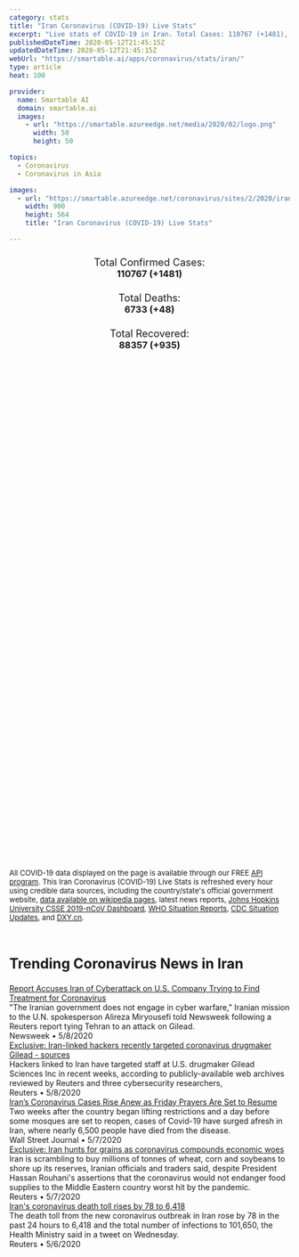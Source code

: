 ```yaml
---
category: stats
title: "Iran Coronavirus (COVID-19) Live Stats"
excerpt: "Live stats of COVID-19 in Iran. Total Cases: 110767 (+1481), Deaths: 6733 (+48), Recoveries: 88357(+935)."
publishedDateTime: 2020-05-12T21:45:15Z
updatedDateTime: 2020-05-12T21:45:15Z
webUrl: "https://smartable.ai/apps/coronavirus/stats/iran/"
type: article
heat: 100

provider:
  name: Smartable AI
  domain: smartable.ai
  images:
    - url: "https://smartable.azureedge.net/media/2020/02/logo.png"
      width: 50
      height: 50

topics:
  - Coronavirus
  - Coronavirus in Asia

images:
  - url: "https://smartable.azureedge.net/coronavirus/sites/2/2020/iran.jpg"
    width: 900
    height: 564
    title: "Iran Coronavirus (COVID-19) Live Stats"

---
```

<div class="total-stats" style="text-align: center;">
    <h3>
	    <div style="font-size: 18px; font-weight: 400;">Total Confirmed Cases:</div>
	    110767 (<span class='red'>+1481</span>)
    </h3>
    <h3>
	    <div style="font-size: 18px; font-weight: 400;">Total Deaths:</div>
	    6733 (<span class='red'>+48</span>)
    </h3>
    <h3>
	    <div style="font-size: 18px; font-weight: 400;">Total Recovered:</div>
	    88357 (<span class='green'>+935</span>)
    </h3>
</div>

<script type="text/javascript" src="https://www.gstatic.com/charts/loader.js"></script>

<div id="time_series_chart" style="width: 100%; height: 400px;"></div>
<script type="text/javascript">
  google.charts.load('current', {'packages':['corechart']});
  google.charts.setOnLoadCallback(drawChart);
  function drawChart() {
    var data = google.visualization.arrayToDataTable([
      ['Date', 'Total Cases', 'Total Deaths', 'Total Recovered'],
      ['1/22/2020', 0, 0, 0],['1/23/2020', 0, 0, 0],['1/24/2020', 0, 0, 0],['1/25/2020', 0, 0, 0],['1/26/2020', 0, 0, 0],['1/27/2020', 0, 0, 0],['1/28/2020', 0, 0, 0],['1/29/2020', 0, 0, 0],['1/30/2020', 0, 0, 0],['1/31/2020', 0, 0, 0],['2/1/2020', 0, 0, 0],['2/2/2020', 0, 0, 0],['2/3/2020', 0, 0, 0],['2/4/2020', 0, 0, 0],['2/5/2020', 0, 0, 0],['2/6/2020', 0, 0, 0],['2/7/2020', 0, 0, 0],['2/8/2020', 0, 0, 0],['2/9/2020', 0, 0, 0],['2/10/2020', 0, 0, 0],['2/11/2020', 0, 0, 0],['2/12/2020', 0, 0, 0],['2/13/2020', 0, 0, 0],['2/14/2020', 0, 0, 0],['2/15/2020', 0, 0, 0],['2/16/2020', 0, 0, 0],['2/17/2020', 0, 0, 0],['2/18/2020', 0, 0, 0],['2/19/2020', 2, 2, 0],['2/20/2020', 5, 2, 0],['2/21/2020', 18, 4, 0],['2/22/2020', 28, 5, 0],['2/23/2020', 43, 8, 0],['2/24/2020', 61, 12, 0],['2/25/2020', 95, 16, 0],['2/26/2020', 139, 19, 49],['2/27/2020', 245, 26, 49],['2/28/2020', 388, 34, 73],['2/29/2020', 593, 43, 123],['3/1/2020', 978, 54, 175],['3/2/2020', 1501, 66, 291],['3/3/2020', 2336, 77, 291],['3/4/2020', 2922, 92, 552],['3/5/2020', 3513, 107, 739],['3/6/2020', 4747, 124, 913],['3/7/2020', 5823, 145, 1669],['3/8/2020', 6566, 194, 2134],['3/9/2020', 7161, 237, 2394],['3/10/2020', 8042, 291, 2731],['3/11/2020', 9000, 354, 2959],['3/12/2020', 10075, 429, 3276],['3/13/2020', 11364, 514, 3529],['3/14/2020', 12729, 611, 4339],['3/15/2020', 13938, 724, 4590],['3/16/2020', 14991, 853, 4996],['3/17/2020', 16169, 988, 5389],['3/18/2020', 17361, 1135, 5710],['3/19/2020', 18407, 1284, 5979],['3/20/2020', 19644, 1433, 6745],['3/21/2020', 20610, 1556, 7635],['3/22/2020', 21638, 1685, 7931],['3/23/2020', 23049, 1812, 8376],['3/24/2020', 24811, 1934, 8913],['3/25/2020', 27017, 2077, 9625],['3/26/2020', 29406, 2234, 10457],['3/27/2020', 32332, 2378, 11133],['3/28/2020', 35408, 2517, 11679],['3/29/2020', 38309, 2640, 12391],['3/30/2020', 41495, 2757, 13911],['3/31/2020', 44605, 2898, 14656],['4/1/2020', 47593, 3036, 15473],['4/2/2020', 50468, 3160, 16711],['4/3/2020', 53183, 3294, 17935],['4/4/2020', 55743, 3452, 19736],['4/5/2020', 58226, 3603, 22011],['4/6/2020', 60500, 3739, 24236],['4/7/2020', 62589, 3872, 27039],['4/8/2020', 66220, 4003, 29812],['4/9/2020', 66220, 4110, 32309],['4/10/2020', 68192, 4232, 35465],['4/11/2020', 70029, 4357, 41947],['4/12/2020', 71686, 4474, 43894],['4/13/2020', 73303, 4585, 45983],['4/14/2020', 74877, 4683, 48129],['4/15/2020', 76389, 4777, 49933],['4/16/2020', 77995, 4869, 52229],['4/17/2020', 79494, 4958, 54064],['4/18/2020', 80868, 5031, 55987],['4/19/2020', 82211, 5118, 57023],['4/20/2020', 83505, 5209, 59273],['4/21/2020', 84802, 5297, 60965],['4/22/2020', 85996, 5391, 63113],['4/23/2020', 87026, 5481, 64843],['4/24/2020', 88194, 5574, 66599],['4/25/2020', 89328, 5650, 68193],['4/26/2020', 90481, 5710, 69657],['4/27/2020', 91472, 5806, 70933],['4/28/2020', 92584, 5877, 72439],['4/29/2020', 93657, 5957, 73791],['4/30/2020', 94640, 6028, 75103],['5/1/2020', 95544, 6092, 76226],['5/2/2020', 96448, 6156, 77350],['5/3/2020', 97424, 6203, 78422],['5/4/2020', 98647, 6277, 79379],['5/5/2020', 99970, 6340, 80475],['5/6/2020', 101650, 6418, 81587],['5/7/2020', 103135, 6486, 82744],['5/8/2020', 104691, 6541, 83837],['5/9/2020', 106220, 6589, 85064],['5/10/2020', 107603, 6640, 86143],['5/11/2020', 109286, 6685, 87422],['5/12/2020', 110767, 6733, 88357],
    ]);
    var options = {
      curveType: 'none',
      chartArea: {'width': '80%', 'height': '80%'},
      legend: { position: 'top' },
      lineWidth: 5,
      colors: ['#f60109', '#444444', '#81B71F']
    };
    var chart = new google.visualization.LineChart(document.getElementById('time_series_chart'));
    chart.draw(data, options);
  }
</script>

<div id="geo_chart" style="width: 100%; height: 500px;"></div>
<script type="text/javascript">
  google.charts.load('current', {
    'packages':['geochart'],
    'mapsApiKey': 'AIzaSyDk1HhVhLaveyKrUhhHZ5YwzIpEcbdal6U'
  });
  google.charts.setOnLoadCallback(drawRegionsMap);
  function drawRegionsMap() {
    var data = google.visualization.arrayToDataTable([
      ['Location', 'Total Cases', 'Total Deaths'],
      ["Iran", 110767, 6733]
    ]);
    var options = {
      backgroundColor: {fill:'transparent',stroke:'#FFF' ,strokeWidth:0 }, 
      region: 'IR',
      resolution: 'countries', 
      legend: 'none',
      colorAxis: {
          colors: ['#FFE2E2', '#f60109']
      }
    };
    var chart = new google.visualization.GeoChart(document.getElementById('geo_chart'));
    chart.draw(data, options);
  };
</script>



<span style="font-size: 13px">All COVID-19 data displayed on the page is available through our FREE <a href="https://developer.smartable.ai">API program</a>. This Iran Coronavirus (COVID-19) Live Stats is refreshed every hour using credible data sources, including the country/state's official government website, <a href="https://en.wikipedia.org/wiki/2019%E2%80%9320_coronavirus_pandemic" target="_blank">data available on wikipedia pages</a>, latest news reports, <a href="https://systems.jhu.edu/research/public-health/ncov/" target="_blank">Johns Hopkins University CSSE 2019-nCoV Dashboard</a>, <a href="https://www.who.int/emergencies/diseases/novel-coronavirus-2019/situation-reports" target="_blank">WHO Situation Reports</a>, <a href="https://www.cdc.gov/coronavirus/2019-ncov/index.html" target="_blank">CDC Situation Updates</a>, and <a href="https://ncov.dxy.cn/ncovh5/view/pneumonia" target="_blank">DXY.cn</a>.</span>


<h2 id="news" class="center" style="margin-top: 60px; font-size: 25px;">Trending Coronavirus News in Iran</h2>
<div class="row">
<div class="col-md-6 col-sm-12">
  <div class="content-card">
	<a href="https://www.newsweek.com/report-accuses-iran-attack-drug-company-coronavirus-1502838"><div class="card-image" style="background-image: url(https://d.newsweek.com/en/full/1588511/gilead-cyber-attack-iran-remdesivir.jpg)"></div></a>
	<div class="content">
		<div class="card-title"><a href="https://www.newsweek.com/report-accuses-iran-attack-drug-company-coronavirus-1502838">Report Accuses Iran of Cyberattack on U.S. Company Trying to Find Treatment for Coronavirus</a></div>
		<div class="card-excerpt">"The Iranian government does not engage in cyber warfare," Iranian mission to the U.N. spokesperson Alireza Miryousefi told Newsweek following a Reuters report tying Tehran to an attack on Gilead.</div>
		<div class="card-meta">
			<span class="card-provider">Newsweek</span> • <span class="card-date">5/8/2020</span>
		</div>
	</div>
  </div>
</div>
<div class="col-md-6 col-sm-12">
  <div class="content-card">
	<a href="https://www.reuters.com/article/us-healthcare-coronavirus-gilead-iran-ex-idUSKBN22K2EV"><div class="card-image" style="background-image: url(https://s4.reutersmedia.net/resources/r/?m=02&d=20200508&t=2&i=1517969081&w=&fh=545px&fw=&ll=&pl=&sq=&r=LYNXMPEG471IY)"></div></a>
	<div class="content">
		<div class="card-title"><a href="https://www.reuters.com/article/us-healthcare-coronavirus-gilead-iran-ex-idUSKBN22K2EV">Exclusive: Iran-linked hackers recently targeted coronavirus drugmaker Gilead - sources</a></div>
		<div class="card-excerpt">Hackers linked to Iran have targeted staff at U.S. drugmaker Gilead Sciences Inc in recent weeks, according to publicly-available web archives reviewed by Reuters and three cybersecurity researchers,</div>
		<div class="card-meta">
			<span class="card-provider">Reuters</span> • <span class="card-date">5/8/2020</span>
		</div>
	</div>
  </div>
</div>
<div class="col-md-6 col-sm-12">
  <div class="content-card">
	<a href="https://www.wsj.com/articles/irans-coronavirus-cases-rise-anew-as-friday-prayers-are-set-to-resume-11588870093"><div class="card-image" style="background-image: url(https://images.wsj.net/im-184319/social)"></div></a>
	<div class="content">
		<div class="card-title"><a href="https://www.wsj.com/articles/irans-coronavirus-cases-rise-anew-as-friday-prayers-are-set-to-resume-11588870093">Iran’s Coronavirus Cases Rise Anew as Friday Prayers Are Set to Resume</a></div>
		<div class="card-excerpt">Two weeks after the country began lifting restrictions and a day before some mosques are set to reopen, cases of Covid-19 have surged afresh in Iran, where nearly 6,500 people have died from the disease.</div>
		<div class="card-meta">
			<span class="card-provider">Wall Street Journal</span> • <span class="card-date">5/7/2020</span>
		</div>
	</div>
  </div>
</div>
<div class="col-md-6 col-sm-12">
  <div class="content-card">
	<a href="https://www.reuters.com/article/us-health-coronavirus-iran-grains-exclus-idUSKBN22J233"><div class="card-image" style="background-image: url(https://s2.reutersmedia.net/resources/r/?m=02&d=20200507&t=2&i=1517812534&w=&fh=545px&fw=&ll=&pl=&sq=&r=LYNXMPEG4616D)"></div></a>
	<div class="content">
		<div class="card-title"><a href="https://www.reuters.com/article/us-health-coronavirus-iran-grains-exclus-idUSKBN22J233">Exclusive: Iran hunts for grains as coronavirus compounds economic woes</a></div>
		<div class="card-excerpt">Iran is scrambling to buy millions of tonnes of wheat, corn and soybeans to shore up its reserves, Iranian officials and traders said, despite President Hassan Rouhani's assertions that the coronavirus would not endanger food supplies to the Middle Eastern country worst hit by the pandemic.</div>
		<div class="card-meta">
			<span class="card-provider">Reuters</span> • <span class="card-date">5/7/2020</span>
		</div>
	</div>
  </div>
</div>
<div class="col-md-6 col-sm-12">
  <div class="content-card">
	<a href="https://www.reuters.com/article/us-health-coronavirus-iran-idUSKBN22I1CH"><div class="card-image" style="background-image: url(https://s1.reutersmedia.net/resources/r/?m=02&d=20200506&t=2&i=1517636961&w=&fh=545px&fw=&ll=&pl=&sq=&r=LYNXMPEG450S1)"></div></a>
	<div class="content">
		<div class="card-title"><a href="https://www.reuters.com/article/us-health-coronavirus-iran-idUSKBN22I1CH">Iran's coronavirus death toll rises by 78 to 6,418</a></div>
		<div class="card-excerpt">The death toll from the new coronavirus outbreak in Iran rose by 78 in the past 24 hours to 6,418 and the total number of infections to 101,650, the Health Ministry said in a tweet on Wednesday.</div>
		<div class="card-meta">
			<span class="card-provider">Reuters</span> • <span class="card-date">5/6/2020</span>
		</div>
	</div>
  </div>
</div>

</div>

